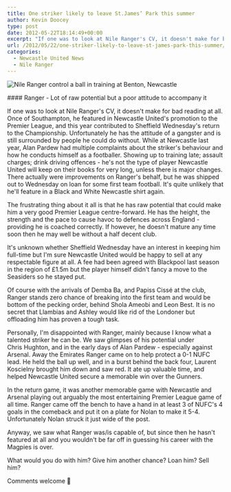 ```yaml
---
title: One striker likely to leave St.James’ Park this summer
author: Kevin Doocey
type: post
date: 2012-05-22T18:14:49+00:00
excerpt: "If one was to look at Nile Ranger's CV, it doesn't make for bad reading at all. Once of Southampton, he featured in Newcastle United's promotion to the Premier League, and this.."
url: /2012/05/22/one-striker-likely-to-leave-st-james-park-this-summer/
categories:
  - Newcastle United News
  - Nile Ranger
---
```


![Nile Ranger control a ball in training at Benton, Newcastle](https://www.tynetime.com/wp-content/uploads/2012/05/Nile-Ranger-NUFC-2012.jpg "Nile-Ranger-NUFC-2012")

#### Ranger - Lot of raw potential but a poor attitude to accompany it

If one was to look at Nile Ranger's CV, it doesn't make for bad reading at all. Once of Southampton, he featured in Newcastle United's promotion to the Premier League, and this year contributed to Sheffield Wednesday's return to the Championship. Unfortunately he has the attitude of a gangster and is still surrounded by people he could do without. While at Newcastle last year, Alan Pardew had multiple complaints about the striker's behaviour and how he conducts  himself as a footballer. Showing up to training late; assault charges; drink driving offences - he's not the type of player Newcastle United will keep on their books for very long, unless there is major changes. There actually were improvements on Ranger's behalf, but he was shipped out to Wednesday on loan for some first team football. It's quite unlikely that he'll feature in a Black and White Newcastle shirt again.

The frustrating thing about it all is that he has raw potential that could make him a very good Premier League centre-forward. He has the height, the strength and the pace to cause havoc to defences across England - providing he is coached correctly. If however, he doesn't mature any time soon then he may well be without a half decent club.

It's unknown whether Sheffield Wednesday have an interest in keeping him full-time but I'm sure Newcastle United would be happy to sell at any respectable figure at all. A fee had been agreed with Blackpool last season in the region of £1.5m but the player himself didn't fancy a move to the Seasiders so he stayed put.

Of course with the arrivals of Demba Ba, and Papiss Cissé at the club, Ranger stands zero chance of breaking into the first team and would be bottom of the pecking order, behind Shola Ameobi and Leon Best. It is no secret that Llambias and Ashley would like rid of the Londoner but offloading him has proven a tough task.

Personally, I'm disappointed with Ranger, mainly because I know what a talented striker he can be. We saw glimpses of his potential under Chris Hughton, and in the early days of Alan Pardew - especially against Arsenal. Away the Emirates Ranger came on to help protect a 0-1 NUFC lead. He held the ball up well, and in a burst behind the back four, Laurent Koscielny brought him down and saw red. It ate up valuable time, and helped Newcastle United secure a memorable win over the Gunners.

In the return game, it was another memorable game with Newcastle and Arsenal playing out arguably the most entertaining Premier League game of all time. Ranger came off the bench to have a hand in at least 3 of NUFC's 4 goals in the comeback and put it on a plate for Nolan to make it 5-4. Unfortunately Nolan struck it just wide of the post.

Anyway, we saw what Ranger was/is capable of, but since then he hasn't featured at all and you wouldn't be far off in guessing his career with the Magpies is over.

What would you do with him? Give him another chance? Loan him? Sell him?

Comments welcome 🙂
